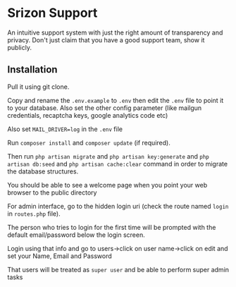 # Srizon Support

An intuitive support system with just the right amount of transparency and privacy. 
Don't just claim that you have a good support team, show it publicly.

## Installation

Pull it using git clone. 

Copy and rename the `.env.example` to `.env` then edit the `.env` file to point it to your database. Also set the other config parameter (like mailgun credentials, recaptcha keys, google analytics code etc)

Also set `MAIL_DRIVER=log` in the `.env` file

Run `composer install` and `composer update` (if required).

Then run `php artisan migrate` and `php artisan key:generate` and `php artisan db:seed` and `php artisan cache:clear` command in order to migrate the database structures.

You should be able to see a welcome page when you point your web browser to the public directory

For admin interface, go to the hidden login uri (check the route named `login` in `routes.php` file).

The person who tries to login for the first time will be prompted with the default email/password below the login screen.

Login using that info and go to users->click on user name->click on edit and set your Name, Email and Password

That users will be treated as `super user` and be able to perform super admin tasks
